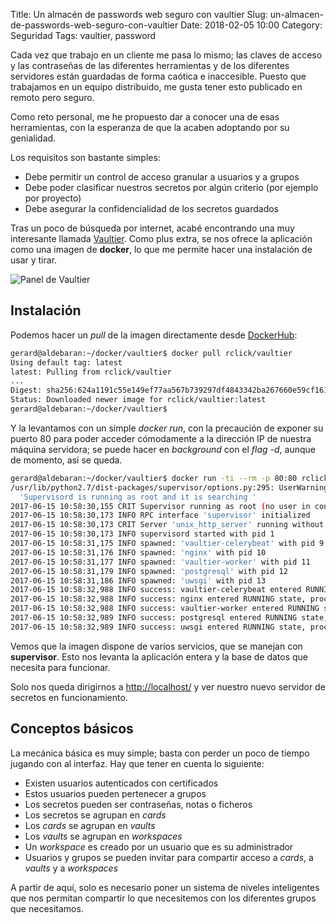 Title: Un almacén de passwords web seguro con vaultier
Slug: un-almacen-de-passwords-web-seguro-con-vaultier
Date: 2018-02-05 10:00
Category: Seguridad
Tags: vaultier, password



Cada vez que trabajo en un cliente me pasa lo mismo; las claves de acceso y las contraseñas de las diferentes herramientas y de los diferentes servidores están guardadas de forma caótica e inaccesible. Puesto que trabajamos en un equipo distribuido, me gusta tener esto publicado en remoto pero seguro.

Como reto personal, me he propuesto dar a conocer una de esas herramientas, con la esperanza de que la acaben adoptando por su genialidad.

Los requisitos son bastante simples:

* Debe permitir un control de acceso granular a usuarios y a grupos
* Debe poder clasificar nuestros secretos por algún criterio (por ejemplo por proyecto)
* Debe asegurar la confidencialidad de los secretos guardados

Tras un poco de búsqueda por internet, acabé encontrando una muy interesante llamada [Vaultier](http://www.vaultier.org/). Como plus extra, se nos ofrece la aplicación como una imagen de **docker**, lo que me permite hacer una instalación de usar y tirar.

![Panel de Vaultier]({static}/images/vaultier.jpg)

## Instalación

Podemos hacer un *pull* de la imagen directamente desde [DockerHub](https://hub.docker.com/r/rclick/vaultier/):
```bash
gerard@aldebaran:~/docker/vaultier$ docker pull rclick/vaultier
Using default tag: latest
latest: Pulling from rclick/vaultier
...
Digest: sha256:624a1191c55e149ef77aa567b739297df4843342ba267660e59cf1610b163202
Status: Downloaded newer image for rclick/vaultier:latest
gerard@aldebaran:~/docker/vaultier$ 
```

Y la levantamos con un simple *docker run*, con la precaución de exponer su puerto 80 para poder acceder cómodamente a la dirección IP de nuestra máquina servidora; se puede hacer en *background* con el *flag -d*, aunque de momento, así se queda.

```bash
gerard@aldebaran:~/docker/vaultier$ docker run -ti --rm -p 80:80 rclick/vaultier
/usr/lib/python2.7/dist-packages/supervisor/options.py:295: UserWarning: Supervisord is running as root and it is searching for its configuration file in default locations (including its current working directory); you probably want to specify a "-c" argument specifying an absolute path to a configuration file for improved security.
  'Supervisord is running as root and it is searching '
2017-06-15 10:58:30,155 CRIT Supervisor running as root (no user in config file)
2017-06-15 10:58:30,173 INFO RPC interface 'supervisor' initialized
2017-06-15 10:58:30,173 CRIT Server 'unix_http_server' running without any HTTP authentication checking
2017-06-15 10:58:30,173 INFO supervisord started with pid 1
2017-06-15 10:58:31,175 INFO spawned: 'vaultier-celerybeat' with pid 9
2017-06-15 10:58:31,176 INFO spawned: 'nginx' with pid 10
2017-06-15 10:58:31,177 INFO spawned: 'vaultier-worker' with pid 11
2017-06-15 10:58:31,179 INFO spawned: 'postgresql' with pid 12
2017-06-15 10:58:31,186 INFO spawned: 'uwsgi' with pid 13
2017-06-15 10:58:32,988 INFO success: vaultier-celerybeat entered RUNNING state, process has stayed up for > than 1 seconds (startsecs)
2017-06-15 10:58:32,988 INFO success: nginx entered RUNNING state, process has stayed up for > than 1 seconds (startsecs)
2017-06-15 10:58:32,988 INFO success: vaultier-worker entered RUNNING state, process has stayed up for > than 1 seconds (startsecs)
2017-06-15 10:58:32,989 INFO success: postgresql entered RUNNING state, process has stayed up for > than 1 seconds (startsecs)
2017-06-15 10:58:32,989 INFO success: uwsgi entered RUNNING state, process has stayed up for > than 1 seconds (startsecs)
```

Vemos que la imagen dispone de varios servicios, que se manejan con **supervisor**. Esto nos levanta la aplicación entera y la base de datos que necesita para funcionar.

Solo nos queda dirigirnos a <http://localhost/> y ver nuestro nuevo servidor de secretos en funcionamiento.

## Conceptos básicos

La mecánica básica es muy simple; basta con perder un poco de tiempo jugando con al interfaz. Hay que tener en cuenta lo siguiente:

* Existen usuarios autenticados con certificados
* Estos usuarios pueden pertenecer a grupos
* Los secretos pueden ser contraseñas, notas o ficheros
* Los secretos se agrupan en *cards*
* Los *cards* se agrupan en *vaults*
* Los *vaults* se agrupan en *workspaces*
* Un *workspace* es creado por un usuario que es su administrador
* Usuarios y grupos se pueden invitar para compartir acceso a *cards*, a *vaults* y a *workspaces*

A partir de aquí, solo es necesario poner un sistema de niveles inteligentes que nos permitan compartir lo que necesitemos con los diferentes grupos que necesitamos.
